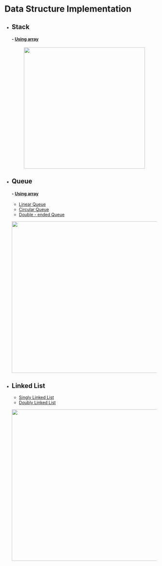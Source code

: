# Data Structure Implementation

- ## Stack
    #### - [Using array](https://github.com/aayushsoni4/Data-Structure-Implementation/blob/main/Stack/Stack_using_array.cpp)
    <p align="center">
      <img src="https://fullyunderstood.com/wp-content/uploads/2020/02/stack.gif" width="400">
    </p>

- ## Queue
    #### - [Using array](https://github.com/aayushsoni4/Data-Structure-Implementation/blob/main/Queue/Queue_using_array.cpp)
    - [Linear Queue](https://github.com/aayushsoni4/Data-Structure-Implementation/blob/main/Queue/Queue_using_array.cpp)
    - [Circular Queue](https://github.com/aayushsoni4/Data-Structure-Implementation/blob/main/Queue/CircularQueue_using_array.cpp)
    - [Double - ended Queue](https://github.com/aayushsoni4/Data-Structure-Implementation/blob/main/Queue/Deque_using_array.cpp)
    <p align="center">
      <img src="https://images.ctfassets.net/n9ktizb80e1a/6FJgRmnaa4aPhL7vn8TGd4/9bd02c6c3d5337d42a7f933b5740006f/queue.gif" width="500">
    </p>

- ## Linked List
    - [Singly Linked List](https://github.com/aayushsoni4/Data-Structure-Implementation/blob/main/Linked%20List/Singly_LinkedList.cpp)
    - [Doubly Linked List](https://github.com/aayushsoni4/Data-Structure-Implementation/blob/main/Linked%20List/Doubly_LinkedList.cpp)
    <p align="center">
      <img src="https://www.codesdope.com/staticroot/images/ds/link18.gif" width="500">
    </p>
